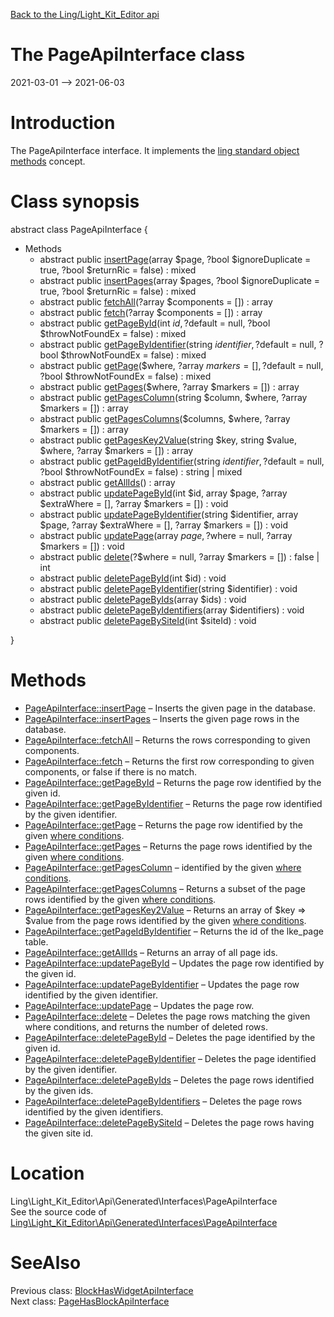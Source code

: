 [Back to the Ling/Light_Kit_Editor api](https://github.com/lingtalfi/Light_Kit_Editor/blob/master/doc/api/Ling/Light_Kit_Editor.md)



The PageApiInterface class
================
2021-03-01 --> 2021-06-03






Introduction
============

The PageApiInterface interface.
It implements the [ling standard object methods](https://github.com/lingtalfi/Light_BreezeGenerator/blob/master/doc/pages/ling-standard-object-methods.md) concept.



Class synopsis
==============


abstract class <span class="pl-k">PageApiInterface</span>  {

- Methods
    - abstract public [insertPage](https://github.com/lingtalfi/Light_Kit_Editor/blob/master/doc/api/Ling/Light_Kit_Editor/Api/Generated/Interfaces/PageApiInterface/insertPage.md)(array $page, ?bool $ignoreDuplicate = true, ?bool $returnRic = false) : mixed
    - abstract public [insertPages](https://github.com/lingtalfi/Light_Kit_Editor/blob/master/doc/api/Ling/Light_Kit_Editor/Api/Generated/Interfaces/PageApiInterface/insertPages.md)(array $pages, ?bool $ignoreDuplicate = true, ?bool $returnRic = false) : mixed
    - abstract public [fetchAll](https://github.com/lingtalfi/Light_Kit_Editor/blob/master/doc/api/Ling/Light_Kit_Editor/Api/Generated/Interfaces/PageApiInterface/fetchAll.md)(?array $components = []) : array
    - abstract public [fetch](https://github.com/lingtalfi/Light_Kit_Editor/blob/master/doc/api/Ling/Light_Kit_Editor/Api/Generated/Interfaces/PageApiInterface/fetch.md)(?array $components = []) : array
    - abstract public [getPageById](https://github.com/lingtalfi/Light_Kit_Editor/blob/master/doc/api/Ling/Light_Kit_Editor/Api/Generated/Interfaces/PageApiInterface/getPageById.md)(int $id, ?$default = null, ?bool $throwNotFoundEx = false) : mixed
    - abstract public [getPageByIdentifier](https://github.com/lingtalfi/Light_Kit_Editor/blob/master/doc/api/Ling/Light_Kit_Editor/Api/Generated/Interfaces/PageApiInterface/getPageByIdentifier.md)(string $identifier, ?$default = null, ?bool $throwNotFoundEx = false) : mixed
    - abstract public [getPage](https://github.com/lingtalfi/Light_Kit_Editor/blob/master/doc/api/Ling/Light_Kit_Editor/Api/Generated/Interfaces/PageApiInterface/getPage.md)($where, ?array $markers = [], ?$default = null, ?bool $throwNotFoundEx = false) : mixed
    - abstract public [getPages](https://github.com/lingtalfi/Light_Kit_Editor/blob/master/doc/api/Ling/Light_Kit_Editor/Api/Generated/Interfaces/PageApiInterface/getPages.md)($where, ?array $markers = []) : array
    - abstract public [getPagesColumn](https://github.com/lingtalfi/Light_Kit_Editor/blob/master/doc/api/Ling/Light_Kit_Editor/Api/Generated/Interfaces/PageApiInterface/getPagesColumn.md)(string $column, $where, ?array $markers = []) : array
    - abstract public [getPagesColumns](https://github.com/lingtalfi/Light_Kit_Editor/blob/master/doc/api/Ling/Light_Kit_Editor/Api/Generated/Interfaces/PageApiInterface/getPagesColumns.md)($columns, $where, ?array $markers = []) : array
    - abstract public [getPagesKey2Value](https://github.com/lingtalfi/Light_Kit_Editor/blob/master/doc/api/Ling/Light_Kit_Editor/Api/Generated/Interfaces/PageApiInterface/getPagesKey2Value.md)(string $key, string $value, $where, ?array $markers = []) : array
    - abstract public [getPageIdByIdentifier](https://github.com/lingtalfi/Light_Kit_Editor/blob/master/doc/api/Ling/Light_Kit_Editor/Api/Generated/Interfaces/PageApiInterface/getPageIdByIdentifier.md)(string $identifier, ?$default = null, ?bool $throwNotFoundEx = false) : string | mixed
    - abstract public [getAllIds](https://github.com/lingtalfi/Light_Kit_Editor/blob/master/doc/api/Ling/Light_Kit_Editor/Api/Generated/Interfaces/PageApiInterface/getAllIds.md)() : array
    - abstract public [updatePageById](https://github.com/lingtalfi/Light_Kit_Editor/blob/master/doc/api/Ling/Light_Kit_Editor/Api/Generated/Interfaces/PageApiInterface/updatePageById.md)(int $id, array $page, ?array $extraWhere = [], ?array $markers = []) : void
    - abstract public [updatePageByIdentifier](https://github.com/lingtalfi/Light_Kit_Editor/blob/master/doc/api/Ling/Light_Kit_Editor/Api/Generated/Interfaces/PageApiInterface/updatePageByIdentifier.md)(string $identifier, array $page, ?array $extraWhere = [], ?array $markers = []) : void
    - abstract public [updatePage](https://github.com/lingtalfi/Light_Kit_Editor/blob/master/doc/api/Ling/Light_Kit_Editor/Api/Generated/Interfaces/PageApiInterface/updatePage.md)(array $page, ?$where = null, ?array $markers = []) : void
    - abstract public [delete](https://github.com/lingtalfi/Light_Kit_Editor/blob/master/doc/api/Ling/Light_Kit_Editor/Api/Generated/Interfaces/PageApiInterface/delete.md)(?$where = null, ?array $markers = []) : false | int
    - abstract public [deletePageById](https://github.com/lingtalfi/Light_Kit_Editor/blob/master/doc/api/Ling/Light_Kit_Editor/Api/Generated/Interfaces/PageApiInterface/deletePageById.md)(int $id) : void
    - abstract public [deletePageByIdentifier](https://github.com/lingtalfi/Light_Kit_Editor/blob/master/doc/api/Ling/Light_Kit_Editor/Api/Generated/Interfaces/PageApiInterface/deletePageByIdentifier.md)(string $identifier) : void
    - abstract public [deletePageByIds](https://github.com/lingtalfi/Light_Kit_Editor/blob/master/doc/api/Ling/Light_Kit_Editor/Api/Generated/Interfaces/PageApiInterface/deletePageByIds.md)(array $ids) : void
    - abstract public [deletePageByIdentifiers](https://github.com/lingtalfi/Light_Kit_Editor/blob/master/doc/api/Ling/Light_Kit_Editor/Api/Generated/Interfaces/PageApiInterface/deletePageByIdentifiers.md)(array $identifiers) : void
    - abstract public [deletePageBySiteId](https://github.com/lingtalfi/Light_Kit_Editor/blob/master/doc/api/Ling/Light_Kit_Editor/Api/Generated/Interfaces/PageApiInterface/deletePageBySiteId.md)(int $siteId) : void

}






Methods
==============

- [PageApiInterface::insertPage](https://github.com/lingtalfi/Light_Kit_Editor/blob/master/doc/api/Ling/Light_Kit_Editor/Api/Generated/Interfaces/PageApiInterface/insertPage.md) &ndash; Inserts the given page in the database.
- [PageApiInterface::insertPages](https://github.com/lingtalfi/Light_Kit_Editor/blob/master/doc/api/Ling/Light_Kit_Editor/Api/Generated/Interfaces/PageApiInterface/insertPages.md) &ndash; Inserts the given page rows in the database.
- [PageApiInterface::fetchAll](https://github.com/lingtalfi/Light_Kit_Editor/blob/master/doc/api/Ling/Light_Kit_Editor/Api/Generated/Interfaces/PageApiInterface/fetchAll.md) &ndash; Returns the rows corresponding to given components.
- [PageApiInterface::fetch](https://github.com/lingtalfi/Light_Kit_Editor/blob/master/doc/api/Ling/Light_Kit_Editor/Api/Generated/Interfaces/PageApiInterface/fetch.md) &ndash; Returns the first row corresponding to given components, or false if there is no match.
- [PageApiInterface::getPageById](https://github.com/lingtalfi/Light_Kit_Editor/blob/master/doc/api/Ling/Light_Kit_Editor/Api/Generated/Interfaces/PageApiInterface/getPageById.md) &ndash; Returns the page row identified by the given id.
- [PageApiInterface::getPageByIdentifier](https://github.com/lingtalfi/Light_Kit_Editor/blob/master/doc/api/Ling/Light_Kit_Editor/Api/Generated/Interfaces/PageApiInterface/getPageByIdentifier.md) &ndash; Returns the page row identified by the given identifier.
- [PageApiInterface::getPage](https://github.com/lingtalfi/Light_Kit_Editor/blob/master/doc/api/Ling/Light_Kit_Editor/Api/Generated/Interfaces/PageApiInterface/getPage.md) &ndash; Returns the page row identified by the given [where conditions](https://github.com/lingtalfi/SimplePdoWrapper#the-where-conditions).
- [PageApiInterface::getPages](https://github.com/lingtalfi/Light_Kit_Editor/blob/master/doc/api/Ling/Light_Kit_Editor/Api/Generated/Interfaces/PageApiInterface/getPages.md) &ndash; Returns the page rows identified by the given [where conditions](https://github.com/lingtalfi/SimplePdoWrapper#the-where-conditions).
- [PageApiInterface::getPagesColumn](https://github.com/lingtalfi/Light_Kit_Editor/blob/master/doc/api/Ling/Light_Kit_Editor/Api/Generated/Interfaces/PageApiInterface/getPagesColumn.md) &ndash; identified by the given [where conditions](https://github.com/lingtalfi/SimplePdoWrapper#the-where-conditions).
- [PageApiInterface::getPagesColumns](https://github.com/lingtalfi/Light_Kit_Editor/blob/master/doc/api/Ling/Light_Kit_Editor/Api/Generated/Interfaces/PageApiInterface/getPagesColumns.md) &ndash; Returns a subset of the page rows identified by the given [where conditions](https://github.com/lingtalfi/SimplePdoWrapper#the-where-conditions).
- [PageApiInterface::getPagesKey2Value](https://github.com/lingtalfi/Light_Kit_Editor/blob/master/doc/api/Ling/Light_Kit_Editor/Api/Generated/Interfaces/PageApiInterface/getPagesKey2Value.md) &ndash; Returns an array of $key => $value from the page rows identified by the given [where conditions](https://github.com/lingtalfi/SimplePdoWrapper#the-where-conditions).
- [PageApiInterface::getPageIdByIdentifier](https://github.com/lingtalfi/Light_Kit_Editor/blob/master/doc/api/Ling/Light_Kit_Editor/Api/Generated/Interfaces/PageApiInterface/getPageIdByIdentifier.md) &ndash; Returns the id of the lke_page table.
- [PageApiInterface::getAllIds](https://github.com/lingtalfi/Light_Kit_Editor/blob/master/doc/api/Ling/Light_Kit_Editor/Api/Generated/Interfaces/PageApiInterface/getAllIds.md) &ndash; Returns an array of all page ids.
- [PageApiInterface::updatePageById](https://github.com/lingtalfi/Light_Kit_Editor/blob/master/doc/api/Ling/Light_Kit_Editor/Api/Generated/Interfaces/PageApiInterface/updatePageById.md) &ndash; Updates the page row identified by the given id.
- [PageApiInterface::updatePageByIdentifier](https://github.com/lingtalfi/Light_Kit_Editor/blob/master/doc/api/Ling/Light_Kit_Editor/Api/Generated/Interfaces/PageApiInterface/updatePageByIdentifier.md) &ndash; Updates the page row identified by the given identifier.
- [PageApiInterface::updatePage](https://github.com/lingtalfi/Light_Kit_Editor/blob/master/doc/api/Ling/Light_Kit_Editor/Api/Generated/Interfaces/PageApiInterface/updatePage.md) &ndash; Updates the page row.
- [PageApiInterface::delete](https://github.com/lingtalfi/Light_Kit_Editor/blob/master/doc/api/Ling/Light_Kit_Editor/Api/Generated/Interfaces/PageApiInterface/delete.md) &ndash; Deletes the page rows matching the given where conditions, and returns the number of deleted rows.
- [PageApiInterface::deletePageById](https://github.com/lingtalfi/Light_Kit_Editor/blob/master/doc/api/Ling/Light_Kit_Editor/Api/Generated/Interfaces/PageApiInterface/deletePageById.md) &ndash; Deletes the page identified by the given id.
- [PageApiInterface::deletePageByIdentifier](https://github.com/lingtalfi/Light_Kit_Editor/blob/master/doc/api/Ling/Light_Kit_Editor/Api/Generated/Interfaces/PageApiInterface/deletePageByIdentifier.md) &ndash; Deletes the page identified by the given identifier.
- [PageApiInterface::deletePageByIds](https://github.com/lingtalfi/Light_Kit_Editor/blob/master/doc/api/Ling/Light_Kit_Editor/Api/Generated/Interfaces/PageApiInterface/deletePageByIds.md) &ndash; Deletes the page rows identified by the given ids.
- [PageApiInterface::deletePageByIdentifiers](https://github.com/lingtalfi/Light_Kit_Editor/blob/master/doc/api/Ling/Light_Kit_Editor/Api/Generated/Interfaces/PageApiInterface/deletePageByIdentifiers.md) &ndash; Deletes the page rows identified by the given identifiers.
- [PageApiInterface::deletePageBySiteId](https://github.com/lingtalfi/Light_Kit_Editor/blob/master/doc/api/Ling/Light_Kit_Editor/Api/Generated/Interfaces/PageApiInterface/deletePageBySiteId.md) &ndash; Deletes the page rows having the given site id.





Location
=============
Ling\Light_Kit_Editor\Api\Generated\Interfaces\PageApiInterface<br>
See the source code of [Ling\Light_Kit_Editor\Api\Generated\Interfaces\PageApiInterface](https://github.com/lingtalfi/Light_Kit_Editor/blob/master/Api/Generated/Interfaces/PageApiInterface.php)



SeeAlso
==============
Previous class: [BlockHasWidgetApiInterface](https://github.com/lingtalfi/Light_Kit_Editor/blob/master/doc/api/Ling/Light_Kit_Editor/Api/Generated/Interfaces/BlockHasWidgetApiInterface.md)<br>Next class: [PageHasBlockApiInterface](https://github.com/lingtalfi/Light_Kit_Editor/blob/master/doc/api/Ling/Light_Kit_Editor/Api/Generated/Interfaces/PageHasBlockApiInterface.md)<br>
